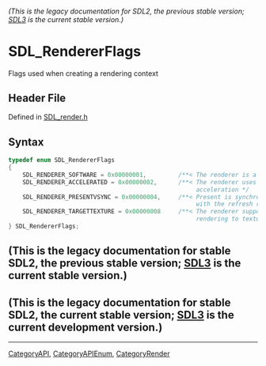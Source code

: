 ###### (This is the legacy documentation for SDL2, the previous stable version; [SDL3](https://wiki.libsdl.org/SDL3/) is the current stable version.)
# SDL_RendererFlags

Flags used when creating a rendering context

## Header File

Defined in [SDL_render.h](https://github.com/libsdl-org/SDL/blob/SDL2/include/SDL_render.h)

## Syntax

```c
typedef enum SDL_RendererFlags
{
    SDL_RENDERER_SOFTWARE = 0x00000001,         /**< The renderer is a software fallback */
    SDL_RENDERER_ACCELERATED = 0x00000002,      /**< The renderer uses hardware
                                                     acceleration */
    SDL_RENDERER_PRESENTVSYNC = 0x00000004,     /**< Present is synchronized
                                                     with the refresh rate */
    SDL_RENDERER_TARGETTEXTURE = 0x00000008     /**< The renderer supports
                                                     rendering to texture */
} SDL_RendererFlags;
```

## (This is the legacy documentation for stable SDL2, the previous stable version; [SDL3](https://wiki.libsdl.org/SDL3/) is the current stable version.)



## (This is the legacy documentation for stable SDL2, the current stable version; [SDL3](https://wiki.libsdl.org/SDL3/) is the current development version.)



----
[CategoryAPI](CategoryAPI), [CategoryAPIEnum](CategoryAPIEnum), [CategoryRender](CategoryRender)

